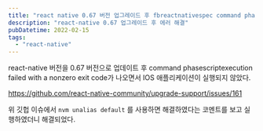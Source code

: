 ```yaml
---
title: "react native 0.67 버전 업그레이드 후 fbreactnativespec command phasescriptexecution failed with a nonzero exit code 에러"
description: "react-native 0.67 업그레이드 후 에러 해결"
pubDatetime: 2022-02-15
tags:
  - "react-native"
---
```


react-native 버전을 0.67 버전으로 업데이트 후 command phasescriptexecution failed with a nonzero exit code가 나오면서 IOS 애플리케이션이 실행되지 않았다.

<https://github.com/react-native-community/upgrade-support/issues/161>

위 깃헙 이슈에서 `nvm unalias default` 를 사용하면 해결하였다는 코멘트를 보고 실행하였더니 해결되었다.
